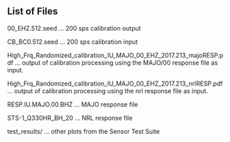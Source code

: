 ## List of Files


00_EHZ.512.seed
... 200 sps calibration output

CB_BC0.512.seed
... 200 sps calibration input

High_Frq_Randomized_calibration_IU_MAJO_00_EHZ_2017.213_majoRESP.pdf
... output of calibration processing using the MAJO/00 response file as input.

High_Frq_Randomized_calibration_IU_MAJO_00_EHZ_2017.213_nrlRESP.pdf
... output of calibration processing using the nrl response file as input.

RESP.IU.MAJO.00.BHZ
... MAJO response file

STS-1_Q330HR_BH_20
... NRL response file

test_results/
... other plots from the Sensor Test Suite
